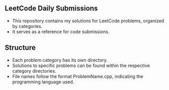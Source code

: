## LeetCode Daily Submissions
- This repository contains my solutions for LeetCode problems, organized by categories.
- It serves as a reference for code submissions.

## Structure
- Each problem category has its own directory.
- Solutions to specific problems can be found within the respective category directories.
- File names follow the format ProblemName.cpp, indicating the programming language used.
